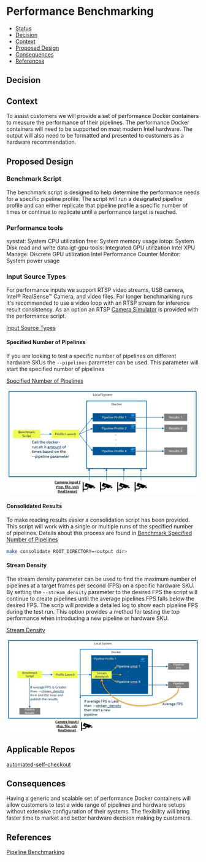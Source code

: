 # Performance Benchmarking

<!--ts-->

- [Status](#status)
- [Decision](#decision)
- [Context](#context)
- [Proposed Design](#proposed-design)
- [Consequences](#consequences)
- [References](#references)

<!--te-->

## Decision

<!-- Requirements approval board will update this section with justification for approval or rejection -->

## Context  

<!-- Please provide context to the requirement. -->

To assist customers we will provide a set of performance Docker containers to measure the performance of their pipelines. The performance Docker containers will need to be supported on most modern Intel hardware. The output will also need to be formatted and presented to customers as a hardware recommendation.

## Proposed Design 

<!-- Please provide a high level design of the proposed requirement. -->

### Benchmark Script

The benchmark script is designed to help determine the performance needs for a specific pipeline profile. The script will run a designated pipeline profile and can either replicate that pipeline profile a specific number of times or continue to replicate until a performance target is reached.

### Performance tools
sysstat: System CPU utilization
free: System memory usage
iotop: System Disk read and write data
igt-gpu-tools: Integrated GPU utilization
Intel XPU Manage: Discrete GPU utilization
Intel Performance Counter Monitor: System power usage

### Input Source Types

For performance inputs we support RTSP video streams, USB camera, Intel® RealSense™ Camera, and video files. For longer benchmarking runs it's recommended to use a video loop with an RTSP stream for inference result consistency. As an option an RTSP [Camera Simulator](https://intel-retail.github.io/automated-self-checkout/run_camera_simulator.html) is provided with the performance script.

[Input Source Types](https://intel-retail.github.io/automated-self-checkout/pipelinebenchmarking.html#input-source-type)


#### Specified Number of Pipelines

If you are looking to test a specific number of pipelines on different hardware SKUs the `--pipelines` parameter can be used. This parameter will start the specified number of pipelines 

[Specified Number of Pipelines](https://intel-retail.github.io/automated-self-checkout/pipelinebenchmarking.html#benchmark-specified-number-of-pipelines)

[![Specified Number of Pipelines](./images/num-of-pipelines.jpg)](./images/num-of-pipelines.jpg)

#### Consolidated Results

To make reading results easier a consolidation script has been provided. This script will work with a single or multiple runs of the specified number of pipelines. Details about this process are found in [Benchmark Specified Number of Pipelines](https://intel-retail.github.io/automated-self-checkout/pipelinebenchmarking.html#benchmark-specified-number-of-pipelines)

``` bash
make consolidate ROOT_DIRECTORY=<output dir>
```

#### Stream Density

The stream density parameter can be used to find the maximum number of pipelines at a target frames per second (FPS) on a specific hardware SKU. By setting the `--stream_density` parameter to the desired FPS the script will continue to create pipelines until the average pipelines FPS falls below the desired FPS. The scrip will provide a detailed log to show each pipeline FPS during the test run. This option provides a method for testing the top performance when introducing a new pipeline or hardware SKU.

[Stream Density](https://intel-retail.github.io/automated-self-checkout/pipelinebenchmarking.html#benchmark-stream-density)

[![Stream Density](./images/stream-density.jpg)](./images/stream-density.jpg)

## Applicable Repos

[automated-self-checkout](https://github.com/intel-retail/automated-self-checkout)

## Consequences

<!-- Please provide a description of what consequences this requirement will have on the project. This includes breaking and non-breaking changes to all microservices -->

Having a generic and scalable set of performance Docker containers will allow customers to test a wide range of pipelines and hardware setups without extensive configuration of their systems. The flexibility will bring faster time to market and better hardware decision making by customers.

## References

<!-- [link](requirements-review-process.md) - useful links for the design -->
[Pipeline Benchmarking](https://intel-retail.github.io/automated-self-checkout/pipelinebenchmarking.html)